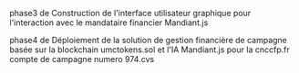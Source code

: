 phase3 de Construction de l'interface utilisateur graphique pour l'interaction avec le mandataire financier Mandiant.js

phase4 de Déploiement de la solution de gestion financière de campagne basée sur la blockchain umctokens.sol et l'IA Mandiant.js pour la cnccfp.fr compte de campagne numero 974.cvs